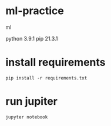 # ml-practice
ml


python 3.9.1
pip 21.3.1

# install requirements
<code>pip install -r requirements.txt</code>

# run jupiter
<code>jupyter notebook</code>


